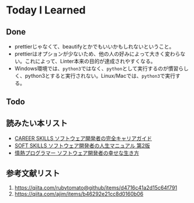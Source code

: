 # Today I Learned

## Done
- prettierじゃなくて、beautifyとかでもいいかもしれないということ。
- prettierはオプションが少ないため、他の人の好みによって大きく変わらない。これによって、Linter本来の目的が達成されやすくなる。
- Windows環境では、`python3`ではなく、`python`として実行するのが慣習らしく、python3とすると実行されない。Linux/Macでは、`python3`で実行する。

## Todo

## 読みたい本リスト
- [CAREER SKILLS ソフトウェア開発者の完全キャリアガイド](https://www.amazon.co.jp/CAREER-SKILLS-%E3%82%BD%E3%83%95%E3%83%88%E3%82%A6%E3%82%A7%E3%82%A2%E9%96%8B%E7%99%BA%E8%80%85%E3%81%AE%E5%AE%8C%E5%85%A8%E3%82%AD%E3%83%A3%E3%83%AA%E3%82%A2%E3%82%AC%E3%82%A4%E3%83%89-%E3%82%B8%E3%83%A7%E3%83%B3%E3%83%BB%E3%82%BD%E3%83%B3%E3%83%A1%E3%82%BA/dp/4822255743/ref=tmm_hrd_swatch_0?_encoding=UTF8&sr=8-3)
- [SOFT SKILLS ソフトウェア開発者の人生マニュアル 第2版](https://www.amazon.co.jp/dp/4296000500)
- [情熱プログラマー ソフトウェア開発者の幸せな生き方](https://www.amazon.co.jp/%E6%83%85%E7%86%B1%E3%83%97%E3%83%AD%E3%82%B0%E3%83%A9%E3%83%9E%E3%83%BC-%E3%82%BD%E3%83%95%E3%83%88%E3%82%A6%E3%82%A7%E3%82%A2%E9%96%8B%E7%99%BA%E8%80%85%E3%81%AE%E5%B9%B8%E3%81%9B%E3%81%AA%E7%94%9F%E3%81%8D%E6%96%B9-Chad-Fowler/dp/4274067939/?_encoding=UTF8&ref_=pd_wlh)

## 参考文献リスト
1. https://qiita.com/rubytomato@github/items/d4716c41a2d15c64f791
2. https://qiita.com/ajim/items/b46292e21cc8d0160b06